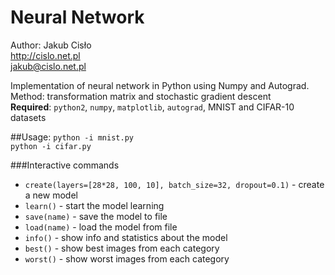 # Neural Network
Author: Jakub Cisło <br>
http://cislo.net.pl <br>
jakub@cislo.net.pl

Implementation of neural network in Python using Numpy and Autograd. <br>
Method: transformation matrix and stochastic gradient descent <br>
**Required**: `python2`, `numpy`, `matplotlib`, `autograd`, MNIST and CIFAR-10 datasets

##Usage:
`python -i mnist.py` <br>
`python -i cifar.py`

###Interactive commands
* `create(layers=[28*28, 100, 10], batch_size=32, dropout=0.1)` - create a new model
* `learn()` - start the model learning
* `save(name)` - save the model to file
* `load(name)` - load the model from file
* `info()` - show info and statistics about the model
* `best()` - show best images from each category
* `worst()` - show worst images from each category


